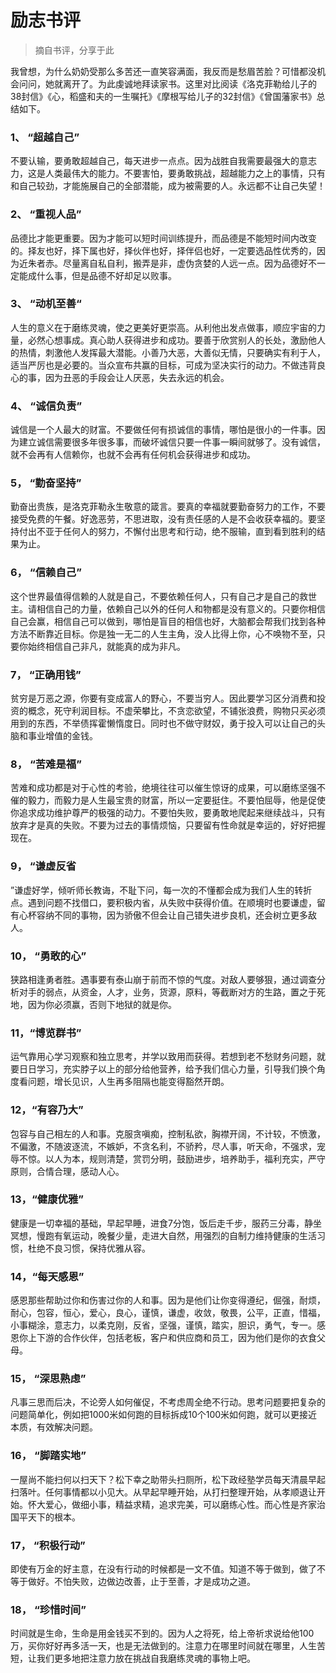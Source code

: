 # 励志书评

> 摘自书评，分享于此

我曾想，为什么奶奶受那么多苦还一直笑容满面，我反而是愁眉苦脸？可惜都没机会问问，她就离开了。为此虔诚地拜读家书。这里对比阅读《洛克菲勒给儿子的38封信》《心，稻盛和夫的一生嘱托》《摩根写给儿子的32封信》《曾国藩家书》总结如下。


### 1、 “超越自己”
不要认输，要勇敢超越自己，每天进步一点点。因为战胜自我需要最强大的意志力，这是人类最伟大的能力。不要害怕，要勇敢挑战，超越能力之上的事情，只有和自己较劲，才能施展自己的全部潜能，成为被需要的人。永远都不让自己失望！

### 2、 “重视人品”
品德比才能更重要。因为才能可以短时间训练提升，而品德是不能短时间内改变的。择友也好，择下属也好，择伙伴也好，择伴侣也好，一定要选品性优秀的，因为近朱者赤。尽量离自私自利，搬弄是非，虚伪贪婪的人远一点。因为品德好不一定能成什么事，但是品德不好却足以败事。

### 3、 “动机至善“
人生的意义在于磨练灵魂，使之更美好更崇高。从利他出发点做事，顺应宇宙的力量，必然心想事成。真心助人获得进步和成功。要善于欣赏别人的长处，激励他人的热情，刺激他人发挥最大潜能。小善乃大恶，大善似无情，只要确实有利于人，适当严厉也是必要的。当众宣布共赢的目标，可成为坚决实行的动力。不做违背良心的事，因为丑恶的手段会让人厌恶，失去永远的机会。

### 4、 “诚信负责”
诚信是一个人最大的财富。不要做任何有损诚信的事情，哪怕是很小的一件事。因为建立诚信需要很多年很多事，而破坏诚信只要一件事一瞬间就够了。没有诚信，就不会再有人信赖你，也就不会再有任何机会获得进步和成功。

### 5， “勤奋坚持”
勤奋出贵族，是洛克菲勒永生敬意的箴言。要真的幸福就要勤奋努力的工作，不要接受免费的午餐。好逸恶劳，不思进取，没有责任感的人是不会收获幸福的。要坚持付出不亚于任何人的努力，不懈付出思考和行动，绝不服输，直到看到胜利的结果为止。

### 6， “信赖自己”
这个世界最值得信赖的人就是自己，不要依赖任何人，只有自己才是自己的救世主。请相信自己的力量，依赖自己以外的任何人和物都是没有意义的。只要你相信自己会赢，相信自己可以做到，哪怕是盲目的相信也好，大脑都会帮我们找到各种方法不断靠近目标。你是独一无二的人生主角，没人比得上你，心不唤物不至，只要你始终相信自己非凡，就能真的成为非凡。

### 7， “正确用钱”
贫穷是万恶之源，你要有变成富人的野心，不要当穷人。因此要学习区分消费和投资的概念，死守利润目标。不虚荣攀比，不贪恋欲望，不铺张浪费，购物只买必须用到的东西，不举债挥霍懒惰度日。同时也不做守财奴，勇于投入可以让自己的头脑和事业增值的金钱。

### 8， “苦难是福”
苦难和成功都是对于心性的考验，绝境往往可以催生惊讶的成果，可以磨练坚强不催的毅力，而毅力是人生最宝贵的财富，所以一定要挺住。不要怕屈辱，他是促使你追求成功维护尊严的极强的动力。不要怕失败，要勇敢地爬起来继续战斗，只有放弃才是真的失败。不要为过去的事情烦恼，只要留有性命就是幸运的，好好把握现在。

### 9， “谦虚反省
”谦虚好学，倾听师长教诲，不耻下问，每一次的不懂都会成为我们人生的转折点。遇到问题不找借口，要积极内省，从失败中获得价值。在顺境时也要谦虚，留有心杯容纳不同的事物，因为骄傲不但会让自己错失进步良机，还会树立更多敌人。

### 10， “勇敢的心”
狭路相逢勇者胜。遇事要有泰山崩于前而不惊的气度。对敌人要够狠，通过调查分析对手的弱点，从资金，人才，业务，货源，原料，等截断对方的生路，置之于死地，因为你必须赢，否则下地狱的就是你。

### 11，“博览群书”
运气靠用心学习观察和独立思考，并学以致用而获得。若想到老不愁财务问题，就要日日学习，充实脖子以上的部分给他营养，给予我们信心力量，引导我们换个角度看问题，增长见识，人生再多阻隔也能变得豁然开朗。

### 12，“有容乃大”
包容与自己相左的人和事。克服贪嗔痴，控制私欲，胸襟开阔，不计较，不愤激，不偏激，不随波逐流，不嫉妒，不贪名利，不骄矜，尽人事，听天命，不强求，宠辱不惊。以人为本，规则清楚，赏罚分明，鼓励进步，培养助手，福利充实，严守原则，合情合理，感动人心。

### 13，“健康优雅”
健康是一切幸福的基础，早起早睡，进食7分饱，饭后走千步，服药三分毒，静坐冥想，慢跑有氧运动，晚餐少量，走进大自然，用强烈的自制力维持健康的生活习惯，杜绝不良习惯，保持优雅从容。

### 14，“每天感恩”
感恩那些帮助过你和伤害过你的人和事。因为是他们让你变得遵纪，倔强，耐烦，耐心，包容，恒心，爱心，良心，谨慎，谦虚，收敛，敬畏，公平，正直，惜福，小事糊涂，意志力，以柔克刚，反省，坚强，谨慎，踏实，胆识，勇气，专一。感恩你上下游的合作伙伴，包括老板，客户和供应商和员工，因为他们是你的衣食父母。

### 15， “深思熟虑”
凡事三思而后决，不论旁人如何催促，不考虑周全绝不行动。思考问题要把复杂的问题简单化，例如把1000米如何跑的目标拆成10个100米如何跑，就可以更接近本质，有效解决问题。

### 16， “脚踏实地”
一屋尚不能扫何以扫天下？松下幸之助带头扫厕所，松下政经塾学员每天清晨早起扫落叶。任何事情都以小见大。从早起早睡开始，从打扫整理开始，从孝顺退让开始。怀大爱心，做细小事，精益求精，追求完美，可以磨练心性。而心性是齐家治国平天下的根本。

### 17，  “积极行动”
即使有万金的好主意，在没有行动的时候都是一文不值。知道不等于做到，做了不等于做好。不怕失败，边做边改善，止于至善，才是成功之道。

### 18， “珍惜时间”
 时间就是生命，生命是用金钱买不到的。因为人之将死，给上帝祈求说给他100万，买你好好再多活一天，也是无法做到的。注意力在哪里时间就在哪里，人生苦短，让我们更多地把注意力放在挑战自我磨练灵魂的事物上吧。